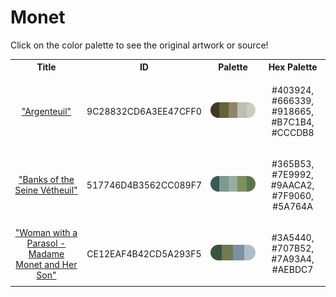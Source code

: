 
<!DOCTYPE html>
<html><body>
<h1>Monet</h1>
<p>Click on the color palette to see the original artwork or source!</p>
<table style="width:100%">
<tr><th style="text-align: center; vertical-align: middle;">Title</th><th style="text-align: center; vertical-align: middle;">ID</th><th style="text-align: center; vertical-align: middle;">Palette</th><th style="text-align: center; vertical-align: middle;">Hex Palette</th></tr>
<tr><td style="text-align: center; vertical-align: middle;"><a href=https://www.nga.gov/collection/art-object-page.52186.html style="font-size:14px">"Argenteuil"</a></td> <td style="text-align: center; vertical-align: middle;"><p style="font-size:14px">9C28832CD6A3EE47CFF0</p></td> <td style="text-align: center; vertical-align: middle;"><a href=https://www.nga.gov/collection/art-object-page.52186.html style="font-size:14px"><img style="border-radius: 14px;" src="../media/swatches/9C28832CD6A3EE47CFF0.png" height="25"></a></td> <td style="text-align: center; vertical-align: middle;"><p style="font-size:14px">#403924, #666339, #918665, #B7C1B4, #CCCDB8</p></td></tr>
<tr><td style="text-align: center; vertical-align: middle;"><a href=https://www.nga.gov/collection/art-object-page.46652.html style="font-size:14px">"Banks of the Seine Vétheuil"</a></td> <td style="text-align: center; vertical-align: middle;"><p style="font-size:14px">517746D4B3562CC089F7</p></td> <td style="text-align: center; vertical-align: middle;"><a href=https://www.nga.gov/collection/art-object-page.46652.html style="font-size:14px"><img style="border-radius: 14px;" src="../media/swatches/517746D4B3562CC089F7.png" height="25"></a></td> <td style="text-align: center; vertical-align: middle;"><p style="font-size:14px">#365B53, #7E9992, #9AACA2, #7F9060, #5A764A</p></td></tr>
<tr><td style="text-align: center; vertical-align: middle;"><a href=https://www.nga.gov/collection/art-object-page.61379.html style="font-size:14px">"Woman with a Parasol - Madame Monet and Her Son"</a></td> <td style="text-align: center; vertical-align: middle;"><p style="font-size:14px">CE12EAF4B42CD5A293F5</p></td> <td style="text-align: center; vertical-align: middle;"><a href=https://www.nga.gov/collection/art-object-page.61379.html style="font-size:14px"><img style="border-radius: 14px;" src="../media/swatches/CE12EAF4B42CD5A293F5.png" height="25"></a></td> <td style="text-align: center; vertical-align: middle;"><p style="font-size:14px">#3A5440, #707B52, #7A93A4, #AEBDC7</p></td></tr>
</table>
</body></html>

